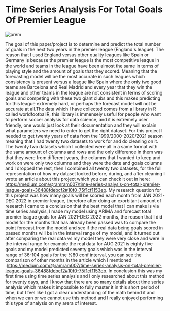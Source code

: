 # Time Series Analysis For Total Goals Of Premier League

![prem](https://user-images.githubusercontent.com/79353291/153533536-5db5166e-06aa-471c-97a8-3302d47a6629.gif)

The goal of this paper/project is to determine and predict the total number of goals in the next two years in the premier league (England's league). The reason that I used England versus other quality leagues like Spain or Germany is because the premier league is the most competitive league in the world and teams in the league have been almost the same in terms of playing style and the amount of goals that they scored. Meaning that the forecasting model will be the most accurate in such leagues which consistency is present versus a league like Spain where the only two good teams are Barcelona and Real Madrid and every year that they win the league and other teams in the league are not consistent in terms of scoring goals and competing with these two giant clubs and this makes predicting for this league extremely hard, or perhaps the forecast model will not be accurate at all.The data which I have collected comes from a library in R called worldfootballR, this library is immensely useful for people who want to perform soccer analysis for data science, and it is extremely user friendly, one would just look at their documentation and they will explain what parameters we need to enter to get the right dataset. For this project I needed to get twenty years of data from the 1999/2000-2020/2021 season meaning that I had twenty two datasets to work for and do cleaning on it. The twenty two datasets which I collected were all in a same format with the same amount of columns and rows and the only difference in them was that they were from different years, the columns that I wanted to keep and work on were only two columns and they were the date and goals columns and I dropped the rest, then I combined all twenty two datasets, for the full representation of how my dataset looked before, during, and after cleaning I wrote an article about this project which you can check it out in here: https://medium.com/@ramram007/time-series-analysis-on-total-premier-league-goals-36488fdebcf2#10f0-75f1cf1153eb. My research question for this project was how many goals will be scored each month from JAN 2021-DEC 2022 in premier league, therefore after doing an exorbitant amount of research I came to a conclusion that the best model that I can make is via time series analysis, I made my model using ARIMA and forecast total premier league goals for JAN 2021-DEC 2022 months, the reason that I did model for the months that has already been passed was to compare the point forecast from the model and see if the real data being goals scored in passed months will be in the interval range of my model, and it turned out after comparing the real data vs my model they were very close and were in the interval range for example the real data for AUG 2021 is eighty five goals and my model predicted seventy goals which was in the interval range of 36-104 goals for the %80 conf interval, you can see the comparison of other months in the article which I mentioned :https://medium.com/@ramram007/time-series-analysis-on-total-premier-league-goals-36488fdebcf2#10f0-75f1cf1153eb. In conclusion this was my first time using time series analysis and I only researched about this method for twenty days, and I know that there are so many details about time series analysis which makes it impossible to fully master it in this short period of time, but I feel like I got a clear understanding of the math behind it and when we can or we cannot use this method and I really enjoyed performing this type of analysis on my arera of interest.
